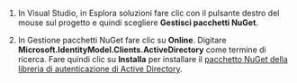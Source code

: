1. In Visual Studio, in Esplora soluzioni fare clic con il pulsante destro del mouse sul progetto e quindi scegliere **Gestisci pacchetti NuGet**.

2. In Gestione pacchetti NuGet fare clic su **Online**. Digitare **Microsoft.IdentityModel.Clients.ActiveDirectory** come termine di ricerca. Fare quindi clic su **Installa** per installare il [pacchetto NuGet della libreria di autenticazione di Active Directory].

[pacchetto NuGet della libreria di autenticazione di Active Directory]: http://www.nuget.org/packages/Microsoft.IdentityModel.Clients.ActiveDirectory

<!---HONumber=July15_HO3-->